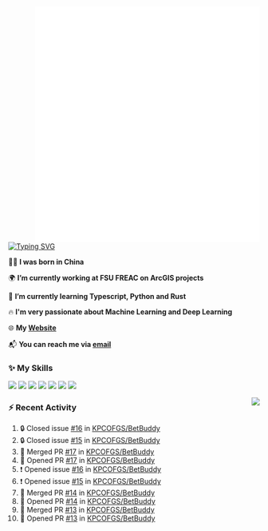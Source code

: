 <img align="right" width="450" src="github-metrics.svg">

[![Typing SVG](https://readme-typing-svg.herokuapp.com?duration=2500&vCenter=true&width=200&height=40&lines=Hello+World+👋)](https://git.io/typing-svg)

🙋‍♂️ **I was born in China**

🌍 **I’m currently working at FSU FREAC on ArcGIS projects**

🌱 **I’m currently learning Typescript, Python and Rust**

🔥 **I'm very passionate about Machine Learning and Deep Learning**

🌐 **My [Website](https://kpcofgs.github.io/)**

📬 **You can reach me via [email](mailto:shixian_sheng-2@protonmail.com)**

### ✨ **My Skills**

[![](https://img.shields.io/badge/LinuxMint-47A248?style=flat-square&logo=linuxmint&logoColor=fff)](https://linuxmint.com/)
[![](https://img.shields.io/badge/MXLinux-000000?style=flat-square&logo=mxlinux&logoColor=fff)](https://mxlinux.org/)
[![](https://img.shields.io/badge/Windows11-0078d6?style=flat-square&logo=windows&logoColor=fff)](https://www.microsoft.com/software-download/windows11)
![](https://img.shields.io/badge/Python-3572A5?style=flat-square&logo=python&logoColor=white)
![](https://img.shields.io/badge/HTML-E34C26?style=flat-square&logo=html5&logoColor=white)
![](https://img.shields.io/badge/CSS-563D7C?style=flat-square&logo=css3&logoColor=white)
![](https://img.shields.io/badge/TypeScript-3178C6?style=flat-square&logo=typescript&logoColor=white)

<a>
    <img align="right" height=210px src="https://github-readme-stats.vercel.app/api?username=KPCOFGS&theme=tokyonight&show_icons=true&show=prs_merged">
</a>

### ⚡ **Recent Activity**
<!--START_SECTION:activity-->
1. 🔒 Closed issue [#16](https://github.com/KPCOFGS/BetBuddy/issues/16) in [KPCOFGS/BetBuddy](https://github.com/KPCOFGS/BetBuddy)
2. 🔒 Closed issue [#15](https://github.com/KPCOFGS/BetBuddy/issues/15) in [KPCOFGS/BetBuddy](https://github.com/KPCOFGS/BetBuddy)
3. 🎉 Merged PR [#17](https://github.com/KPCOFGS/BetBuddy/pull/17) in [KPCOFGS/BetBuddy](https://github.com/KPCOFGS/BetBuddy)
4. 💪 Opened PR [#17](https://github.com/KPCOFGS/BetBuddy/pull/17) in [KPCOFGS/BetBuddy](https://github.com/KPCOFGS/BetBuddy)
5. ❗ Opened issue [#16](https://github.com/KPCOFGS/BetBuddy/issues/16) in [KPCOFGS/BetBuddy](https://github.com/KPCOFGS/BetBuddy)
6. ❗ Opened issue [#15](https://github.com/KPCOFGS/BetBuddy/issues/15) in [KPCOFGS/BetBuddy](https://github.com/KPCOFGS/BetBuddy)
7. 🎉 Merged PR [#14](https://github.com/KPCOFGS/BetBuddy/pull/14) in [KPCOFGS/BetBuddy](https://github.com/KPCOFGS/BetBuddy)
8. 💪 Opened PR [#14](https://github.com/KPCOFGS/BetBuddy/pull/14) in [KPCOFGS/BetBuddy](https://github.com/KPCOFGS/BetBuddy)
9. 🎉 Merged PR [#13](https://github.com/KPCOFGS/BetBuddy/pull/13) in [KPCOFGS/BetBuddy](https://github.com/KPCOFGS/BetBuddy)
10. 💪 Opened PR [#13](https://github.com/KPCOFGS/BetBuddy/pull/13) in [KPCOFGS/BetBuddy](https://github.com/KPCOFGS/BetBuddy)
<!--END_SECTION:activity-->
